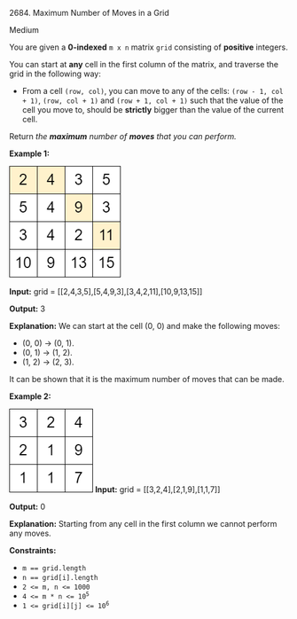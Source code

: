 2684\. Maximum Number of Moves in a Grid

Medium

You are given a **0-indexed** `m x n` matrix `grid` consisting of **positive** integers.

You can start at **any** cell in the first column of the matrix, and traverse the grid in the following way:

*   From a cell `(row, col)`, you can move to any of the cells: `(row - 1, col + 1)`, `(row, col + 1)` and `(row + 1, col + 1)` such that the value of the cell you move to, should be **strictly** bigger than the value of the current cell.

Return _the **maximum** number of **moves** that you can perform._

**Example 1:**

![](yetgriddrawio-10.png)

**Input:** grid = [[2,4,3,5],[5,4,9,3],[3,4,2,11],[10,9,13,15]]

**Output:** 3

**Explanation:** We can start at the cell (0, 0) and make the following moves: 
- (0, 0) -> (0, 1). 
- (0, 1) -> (1, 2). 
- (1, 2) -> (2, 3). 

It can be shown that it is the maximum number of moves that can be made.

**Example 2:**

![](yetgrid4drawio.png) **Input:** grid = [[3,2,4],[2,1,9],[1,1,7]]

**Output:** 0

**Explanation:** Starting from any cell in the first column we cannot perform any moves.

**Constraints:**

*   `m == grid.length`
*   `n == grid[i].length`
*   `2 <= m, n <= 1000`
*   <code>4 <= m * n <= 10<sup>5</sup></code>
*   <code>1 <= grid[i][j] <= 10<sup>6</sup></code>